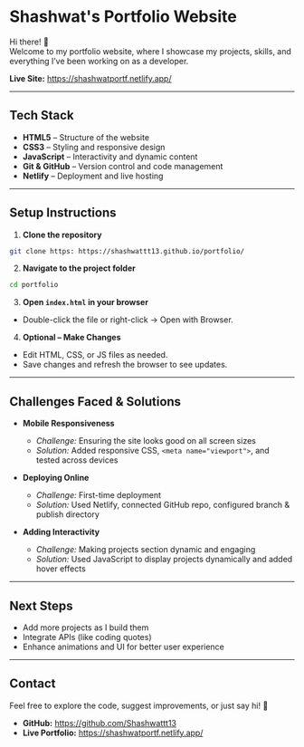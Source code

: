 # Shashwat's Portfolio Website

Hi there! 👋  
Welcome to my portfolio website, where I showcase my projects, skills, and everything I’ve been working on as a developer.

**Live Site:** https://shashwatportf.netlify.app/

---

## Tech Stack

- **HTML5** – Structure of the website  
- **CSS3** – Styling and responsive design  
- **JavaScript** – Interactivity and dynamic content 
- **Git & GitHub** – Version control and code management  
- **Netlify** – Deployment and live hosting  

---

## Setup Instructions

1. **Clone the repository**  
```bash
git clone https: https://shashwattt13.github.io/portfolio/
````

2. **Navigate to the project folder**

```bash
cd portfolio
```

3. **Open `index.html` in your browser**

* Double-click the file or right-click → Open with Browser.

4. **Optional – Make Changes**

* Edit HTML, CSS, or JS files as needed.
* Save changes and refresh the browser to see updates.

---

## Challenges Faced & Solutions

* **Mobile Responsiveness**

  * *Challenge:* Ensuring the site looks good on all screen sizes
  * *Solution:* Added responsive CSS, `<meta name="viewport">`, and tested across devices

* **Deploying Online**

  * *Challenge:* First-time deployment
  * *Solution:* Used Netlify, connected GitHub repo, configured branch & publish directory

* **Adding Interactivity**

  * *Challenge:* Making projects section dynamic and engaging
  * *Solution:* Used JavaScript to display projects dynamically and added hover effects

---

## Next Steps

* Add more projects as I build them
* Integrate APIs (like coding quotes)
* Enhance animations and UI for better user experience

---

## Contact

Feel free to explore the code, suggest improvements, or just say hi! 🚀

* **GitHub:**  https://github.com/Shashwattt13
* **Live Portfolio:** https://shashwatportf.netlify.app/
